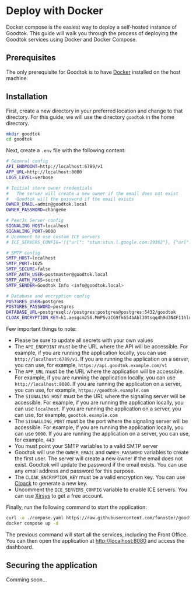 # Deploy with Docker

Docker compose is the easiest way to deploy a self-hosted instance of Goodtok. This guide will walk you through the process of deploying the Goodtok services using Docker and Docker Compose.

## Prerequisites

The only prerequisite for Goodtok is to have [Docker](https://docs.docker.com/get-docker/) installed on the host machine.

## Installation

First, create a new directory in your preferred location and change to that directory. For this guide, we will use the directory `goodtok` in the home directory.

```bash
mkdir goodtok
cd goodtok
```

Next, create a `.env` file with the following content:

```bash
# General config
API_ENDPOINT=http://localhost:6789/v1
APP_URL=http://localhost:8080
LOGS_LEVEL=verbose

# Initial store owner credentials
#   The server will create a new owner if the email does not exist
#   Goodtok will the password if the email exists
OWNER_EMAIL=admin@goodtok.local
OWNER_PASSWORD=changeme

# PeerJs Server config
SIGNALING_HOST=localhost
SIGNALING_PORT=9000
# Ucomment to use custom ICE servers
# ICE_SERVERS_CONFIG='[{"url": "stun:stun.l.google.com:19302"}, {"url": "turn:us-turn4.xirsys.com:80?transport=udp", "username": "xirsys", "credential": "xirsys"}]'

# SMTP config
SMTP_HOST=localhost
SMTP_PORT=1025
SMTP_SECURE=false
SMTP_AUTH_USER=postmaster@goodtok.local
SMTP_AUTH_PASS=secret
SMTP_SENDER=Goodtok Info <info@goodtok.local>

# Database and encryption config
POSTGRES_USER=postgres
POSTGRES_PASSWORD=postgres
DATABASE_URL=postgresql://postgres:postgres@postgres:5432/goodtok
CLOAK_ENCRYPTION_KEY=k1.aesgcm256.MmPSvzCG9fk654bAbl30tsqq4h9d3N4F11hlue8bGAY=
```

Few important things to note:

- Please be sure to update all secrets with your own values
- The `API_ENDPOINT` must be the URL where the API will be accessible. For example, if you are running the application locally, you can use `http://localhost:6789/v1`. If you are running the application on a server, you can use, for example, `https://api.goodtok.example.com/v1`
- The `APP_URL` must be the URL where the application will be accessible. For example, if you are running the application locally, you can use `http://localhost:8080`. If you are running the application on a server, you can use, for example, `https://goodtok.example.com`
- The `SIGNALING_HOST` must be the URL where the signaling server will be accessible. For example, if you are running the application locally, you can use `localhost`. If you are running the application on a server, you can use, for example, `goodtok.example.com`
- The `SIGNALLING_PORT` must be the port where the signaling server will be accessible. For example, if you are running the application locally, you can use `9000`. If you are running the application on a server, you can use, for example, `443`
- You must point your SMTP variables to a valid SMTP server
- Goodtok will use the `OWNER_EMAIL` and `OWNER_PASSWORD` variables to create the first user. The server will create a new owner if the email does not exist. Goodtok will update the password if the email exists. You can use any email address and password for this purpose.
- The `CLOAK_ENCRYPTION_KEY` must be a valid encryption key. You can use [Cloack](https://cloack.47ng.com) to generate a new key.
- Uncomment the `ICE_SERVERS_CONFIG` variable to enable ICE servers. You can use [Xirsys](https://xirsys.com) to get a free account.

Finally, run the following command to start the application:

```bash
curl -o ./compose.yaml https://raw.githubusercontent.com/fonoster/goodtok/main/compose.yaml
docker compose up -d
```

The previous command will start all the services, including the Front Office. You can then open the application at [http://localhost:8080](http://localhost:8080) and access the dashboard.

## Securing the application

Comming soon...
